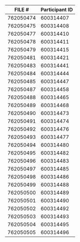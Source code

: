 | FILE #    | Participant ID |
| --------- | -------------- |
| 762050474 | 600314407      |
| 762050475 | 600314408      |
| 762050477 | 600314410      |
| 762050478 | 600314411      |
| 762050479 | 600314415      |
| 762050481 | 600314421      |
| 762050483 | 600314441      |
| 762050484 | 600314444      |
| 762050485 | 600314447      |
| 762050487 | 600314458      |
| 762050488 | 600314465      |
| 762050489 | 600314468      |
| 762050490 | 600314473      |
| 762050491 | 600314474      |
| 762050492 | 600314476      |
| 762050493 | 600314477      |
| 762050494 | 600314480      |
| 762050495 | 600314482      |
| 762050496 | 600314483      |
| 762050497 | 600314485      |
| 762050498 | 600314486      |
| 762050499 | 600314488      |
| 762050500 | 600314489      |
| 762050501 | 600314490      |
| 762050502 | 600314492      |
| 762050503 | 600314493      |
| 762050504 | 600314495      |
| 762050505 | 600314496      |
